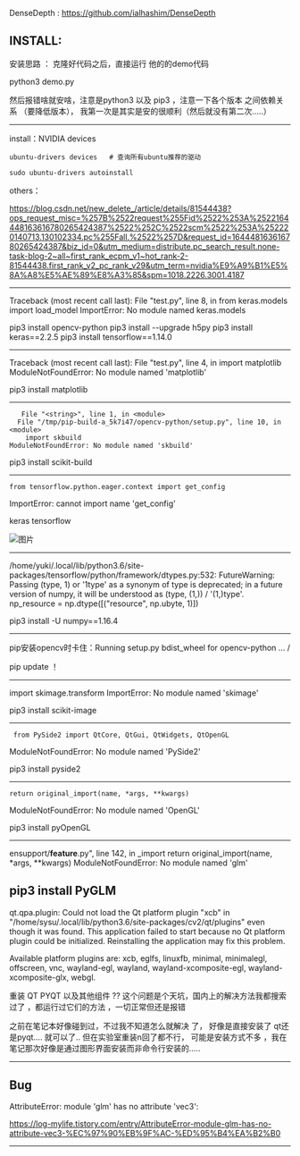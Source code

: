 DenseDepth : https://github.com/ialhashim/DenseDepth

## INSTALL:

安装思路 ： 克隆好代码之后，直接运行 他的的demo代码

python3 demo.py

然后报错啥就安啥，注意是python3 以及 pip3 ，注意一下各个版本 之间依赖关系 （要降低版本），
我第一次是其实是安的很顺利（然后就没有第二次.....）
 
---

install：NVIDIA devices 

```
ubuntu-drivers devices   # 查询所有ubuntu推荐的驱动

sudo ubuntu-drivers autoinstall
```

 others：
 
https://blog.csdn.net/new_delete_/article/details/81544438?ops_request_misc=%257B%2522request%255Fid%2522%253A%2522164448163616780265424387%2522%252C%2522scm%2522%253A%252220140713.130102334.pc%255Fall.%2522%257D&request_id=164448163616780265424387&biz_id=0&utm_medium=distribute.pc_search_result.none-task-blog-2~all~first_rank_ecpm_v1~hot_rank-2-81544438.first_rank_v2_pc_rank_v29&utm_term=nvidia%E9%A9%B1%E5%8A%A8%E5%AE%89%E8%A3%85&spm=1018.2226.3001.4187

--- 
Traceback (most recent call last):
  File "test.py", line 8, in <module>
    from keras.models import load_model
ImportError: No module named keras.models

 pip3 install opencv-python
 pip3 install --upgrade h5py
 pip3 install keras==2.2.5
 pip3 install tensorflow==1.14.0
 
---
 
 Traceback (most recent call last):
  File "test.py", line 4, in <module>
    import matplotlib
ModuleNotFoundError: No module named 'matplotlib'

pip3 install matplotlib
 
 ----
 
       File "<string>", line 1, in <module>
      File "/tmp/pip-build-a_5k7i47/opencv-python/setup.py", line 10, in <module>
        import skbuild
    ModuleNotFoundError: No module named 'skbuild'
    
pip3 install scikit-build

 
 ----
 
    from tensorflow.python.eager.context import get_config
ImportError: cannot import name 'get_config'
 
 keras tensorflow
 
![图片](https://user-images.githubusercontent.com/68007558/153374359-de4cf57c-34a0-4e89-bca5-c239f1725ea5.png)

 
 ----
 
 /home/yuki/.local/lib/python3.6/site-packages/tensorflow/python/framework/dtypes.py:532: FutureWarning: Passing (type, 1) or '1type' as a synonym of type is deprecated; in a future version of numpy, it will be understood as (type, (1,)) / '(1,)type'.
  np_resource = np.dtype([("resource", np.ubyte, 1)])

 
 
 pip3 install -U numpy==1.16.4

 ----
 pip安装opencv时卡住：Running setup.py bdist_wheel for opencv-python … /
 
 
 pip update ！
 
 -------
 import skimage.transform ImportError: No module named 'skimage'
 
 pip3 install scikit-image
 
 -----
     from PySide2 import QtCore, QtGui, QtWidgets, QtOpenGL
ModuleNotFoundError: No module named 'PySide2'
 
 pip3 install pyside2
 
------
    return original_import(name, *args, **kwargs)
ModuleNotFoundError: No module named 'OpenGL'

pip3 install pyOpenGL

-------

ensupport/__feature__.py", line 142, in _import
    return original_import(name, *args, **kwargs)
ModuleNotFoundError: No module named 'glm'

 pip3 install PyGLM
------
 qt.qpa.plugin: Could not load the Qt platform plugin "xcb" in "/home/sysu/.local/lib/python3.6/site-packages/cv2/qt/plugins" even though it was found.
This application failed to start because no Qt platform plugin could be initialized. Reinstalling the application may fix this problem.

Available platform plugins are: xcb, eglfs, linuxfb, minimal, minimalegl, offscreen, vnc, wayland-egl, wayland, wayland-xcomposite-egl, wayland-xcomposite-glx, webgl.
 
 
 重装 QT  PYQT 以及其他组件 ??
 这个问题是个天坑，国内上的解决方法我都搜索过了 ，都运行过它们的方法 ，一切正常但还是报错 
 
 之前在笔记本好像碰到过，不过我不知道怎么就解决 了， 好像是直接安装了 qt还是pyqt.... 就可以了..
 但在实验室重装n回了都不行， 可能是安装方式不多 ，我在笔记那次好像是通过图形界面安装而非命令行安装的.....
 
 

----- 
 
## Bug

AttributeError: module 'glm' has no attribute 'vec3':

https://log-mylife.tistory.com/entry/AttributeError-module-glm-has-no-attribute-vec3-%EC%97%90%EB%9F%AC-%ED%95%B4%EA%B2%B0

--- 
